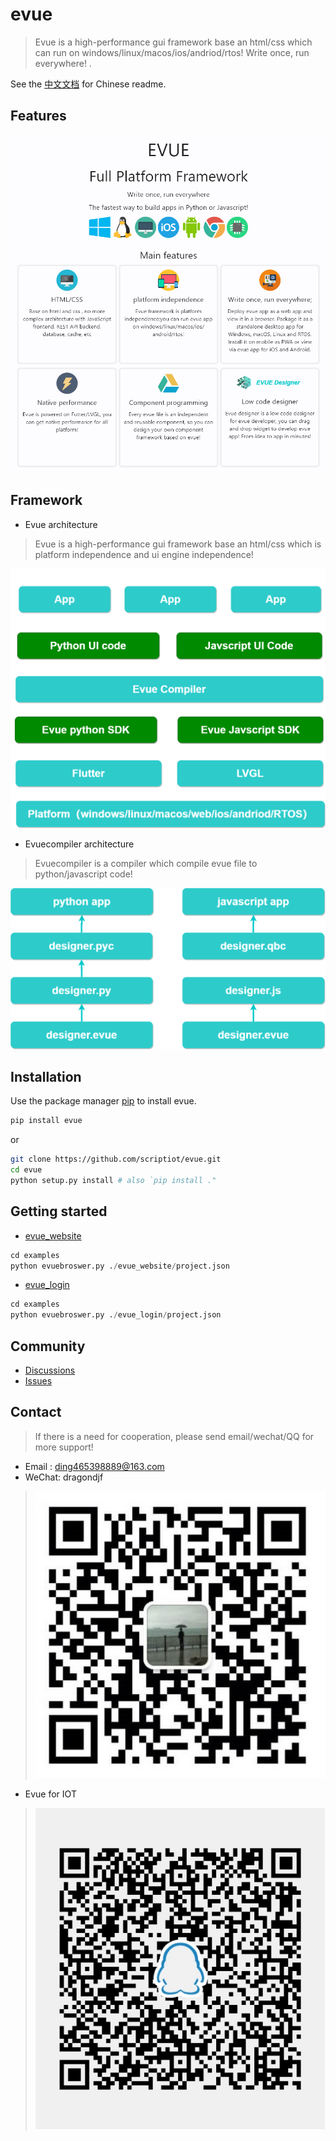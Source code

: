 # evue

> Evue is a high-performance gui framework base an html/css which can run on windows/linux/macos/ios/andriod/rtos! Write once, run everywhere! .

See the [中文文档](https://github.com/scriptiot/evue/blob/master/README-zh.md) for Chinese readme.

## Features

![brief](doc/images/brief.png)


## Framework

+ Evue architecture

> Evue is a high-performance gui framework base an html/css which is platform independence and ui engine independence!

![evue](doc/images/evue.png)


+ Evuecompiler architecture

> Evuecompiler is a compiler which compile evue file to python/javascript code!

![evuecompiler](doc/images/evuecompiler.png)

## Installation
Use the package manager [pip](https://github.com/scriptiot/evue) to install evue.

```bash
pip install evue
```

or
```bash
git clone https://github.com/scriptiot/evue.git
cd evue
python setup.py install # also `pip install ."
```

## Getting started

+ [evue_website](https://github.com/scriptiot/evue/tree/master/examples/evue_website)

```python
cd examples
python evuebroswer.py ./evue_website/project.json
```

+ [evue_login](https://github.com/scriptiot/evue/tree/master/examples/evue_login)

```python
cd examples
python evuebroswer.py ./evue_login/project.json
```

## Community

+ [Discussions](https://github.com/scriptiot/evue/discussions)
+ [Issues](https://github.com/scriptiot/evue/issues)


## Contact

> If there is a need for cooperation, please send email/wechat/QQ for more support!

+ Email : ding465398889@163.com
+ WeChat: dragondjf
> ![dragondjf](doc/images/dragondjf.jpg)
+ Evue for IOT
> ![dragondjf](doc/images/QQ.jpg)
